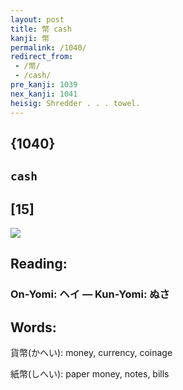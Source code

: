 ```yaml
---
layout: post
title: 幣 cash
kanji: 幣
permalink: /1040/
redirect_from:
 - /幣/
 - /cash/
pre_kanji: 1039
nex_kanji: 1041
heisig: Shredder . . . towel.
---
```


## {1040}

## `cash`

## [15]

<div class="stroke"><img src="E5B9A3.png" /></div>

## Reading:

### On-Yomi: ヘイ &mdash; Kun-Yomi: ぬさ

## Words:

貨幣(かへい): money, currency, coinage

紙幣(しへい): paper money, notes, bills
